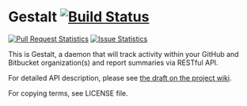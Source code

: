 Gestalt  [![Build Status](https://travis-ci.org/codingteam/Gestalt.png?branch=develop)](https://travis-ci.org/codingteam/Gestalt)
=======
[![Pull Request Statistics](http://issuestats.com/github/codingteam/Gestalt/badge/pr?style=flat-square)](http://www.issuestats.com/github/codingteam/Gestalt
) [![Issue Statistics](http://issuestats.com/github/codingteam/Gestalt/badge/issue?style=flat-square)](http://www.issuestats.com/github/codingteam/Gestalt)

This is Gestalt, a daemon that will track activity within your GitHub and
Bitbucket organization(s) and report summaries via RESTful API.

For detailed API description, please see [the draft on the project
wiki](https://github.com/codingteam/Gestalt/wiki/Public-API).

For copying terms, see LICENSE file.
